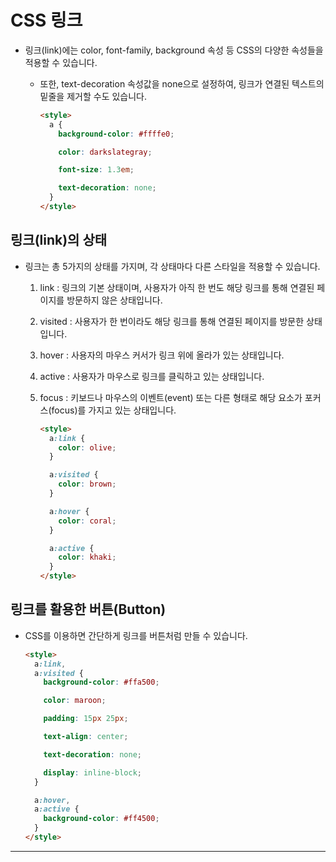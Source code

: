 # CSS 링크

- 링크(link)에는 color, font-family, background 속성 등 CSS의 다양한 속성들을 적용할 수 있습니다.

  - 또한, text-decoration 속성값을 none으로 설정하여, 링크가 연결된 텍스트의 밑줄을 제거할 수도 있습니다.

    ```html
    <style>
      a {
        background-color: #ffffe0;

        color: darkslategray;

        font-size: 1.3em;

        text-decoration: none;
      }
    </style>
    ```

## 링크(link)의 상태

- 링크는 총 5가지의 상태를 가지며, 각 상태마다 다른 스타일을 적용할 수 있습니다.

  1. link : 링크의 기본 상태이며, 사용자가 아직 한 번도 해당 링크를 통해 연결된 페이지를 방문하지 않은 상태입니다.
  2. visited : 사용자가 한 번이라도 해당 링크를 통해 연결된 페이지를 방문한 상태입니다.
  3. hover : 사용자의 마우스 커서가 링크 위에 올라가 있는 상태입니다.
  4. active : 사용자가 마우스로 링크를 클릭하고 있는 상태입니다.
  5. focus : 키보드나 마우스의 이벤트(event) 또는 다른 형태로 해당 요소가 포커스(focus)를 가지고 있는 상태입니다.

     ```html
     <style>
       a:link {
         color: olive;
       }

       a:visited {
         color: brown;
       }

       a:hover {
         color: coral;
       }

       a:active {
         color: khaki;
       }
     </style>
     ```

## 링크를 활용한 버튼(Button)

- CSS를 이용하면 간단하게 링크를 버튼처럼 만들 수 있습니다.

  ```html
  <style>
    a:link,
    a:visited {
      background-color: #ffa500;

      color: maroon;

      padding: 15px 25px;

      text-align: center;

      text-decoration: none;

      display: inline-block;
    }

    a:hover,
    a:active {
      background-color: #ff4500;
    }
  </style>
  ```

---
